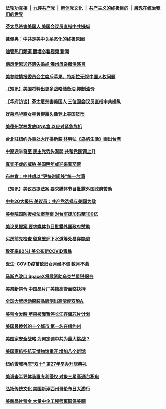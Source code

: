 ####  [法轮功真相](../../../../basic/blob/master/README.md?t=10201001) &nbsp;|&nbsp; [九评共产党](../../../../9ping.md/blob/master/README.md?t=10201001) &nbsp;|&nbsp; [解体党文化](../../../../jtdwh.md/blob/master/README.md?t=10201001)  &nbsp;|&nbsp; [共产主义的终极目的](../../../../gczydzjmd.md/blob/master/README.md?t=10201001) &nbsp;|&nbsp; [魔鬼在统治我们的世界](../../../../mgztzwmdsj.md/blob/master/README.md?t=10201001) 

#### [芬太尼杀害美国人 美国会议员直指中共操纵](../pages/prog203/a103555334.md?t=10201001) 

#### [蓬佩奥：中共是美中关系恶化的终极原因](../pages/prog203/a103555327.md?t=10201001) 

#### [油管热门频道 翻墙必看视频 新闻](http://209.250.226.216:81/youtube.html?10201001)

#### [飓风伊恩送还遗失婚戒 佛州母亲飙泪感言](../pages/prog203/a103555282.md?t=10201001) 

#### [美参院情报委员会主席斥苹果、特斯拉无视中国人权问题](../pages/prog203/a103555166.md?t=10201001) 

#### [【短讯】美国将释出更多战略储备油 抑制油价](../pages/prog203/a103555179.md?t=10201001) 

#### [【华府访谈】芬太尼杀害美国人 三位国会议员直指中共操纵](../pages/prog203/a103555187.md?t=10201001) 

#### [好莱坞华裔女星黄柳霜头像登上美国货币](../pages/prog203/a103555159.md?t=10201001) 

#### [美德州学校发放DNA盒 以应对紧急危机](../pages/prog203/a103555059.md?t=10201001) 

#### [台北驻纽约办事处大厅换新装 林明弘《岛屿生活》画出台湾](../pages/prog203/a103555033.md?t=10201001) 

#### [中期选举将至 民主党势头渐弱 共和党民调上升](../pages/prog203/a103554548.md?t=10201001) 

#### [真实不虚的威胁 美国明年或迎来蕃茄荒](../pages/prog203/a103554559.md?t=10201001) 

#### [布林肯：中共想以“更快时间线”统一台湾](../pages/prog203/a103554440.md?t=10201001) 

#### [【短讯】美议员提法案 要求媒体节目批露外国政府赞助](../pages/prog203/a103554436.md?t=10201001) 

#### [中共20大报告 美议员：共产党选择与美国为敌](../pages/prog203/a103554376.md?t=10201001) 

#### [美参院国防授权法案草案 对台军援加码至100亿](../pages/prog203/a103554259.md?t=10201001) 

#### [美议员提案 要求媒体节目批露外国政府赞助](../pages/prog203/a103554261.md?t=10201001) 

#### [买房前先检查 留意壁炉下水道等处易存隐患](../pages/prog203/a103554112.md?t=10201001) 

#### [致死率80%! 美公布新COVID毒株](../pages/prog203/a103553744.md?t=10201001) 

#### [医生: COVID疫苗致妇女月经不调 数月不愈](../pages/prog203/a103553662.md?t=10201001) 

#### [马斯克改口 SpaceX将续资助乌克兰星链服务](../pages/prog203/a103553564.md?t=10201001) 

#### [美祭新禁令 中国晶片厂美籍高管面临抉择](../pages/prog203/a103553562.md?t=10201001) 

#### [全球大牌运动服装品牌测出高浓度双酚A](../pages/prog203/a103553453.md?t=10201001) 

#### [美禁令发酵 苹果被曝暂停长江存储芯片计划](../pages/prog203/a103553440.md?t=10201001) 

#### [美国最睦邻的十个城市 第一名在纽约州](../pages/prog203/a103552627.md?t=10201001) 

#### [美国家安全战略 为何定调中共为最大挑战？](../pages/prog203/a103552403.md?t=10201001) 

#### [美国家航空航天博物馆重开 增加八个新馆](../pages/prog203/a103552411.md?t=10201001) 

#### [纽约雪城再庆“双十” 第27年举办升旗典礼](../pages/prog203/a103552335.md?t=10201001) 

#### [美调查半导体装置专利侵权 对象三星高通台积电](../pages/prog203/a103552035.md?t=10201001) 

#### [弘扬传统文化 美国新泽西州哥伦布日大游行](../pages/prog203/a103551998.md?t=10201001) 

#### [美新晶片禁令 大量中企工程师离职保美籍](../pages/prog203/a103551990.md?t=10201001) 

<img src='http://gfw-breaker.win/goodnews/indexes/prog203.md' width='0px' height='0px'/>
